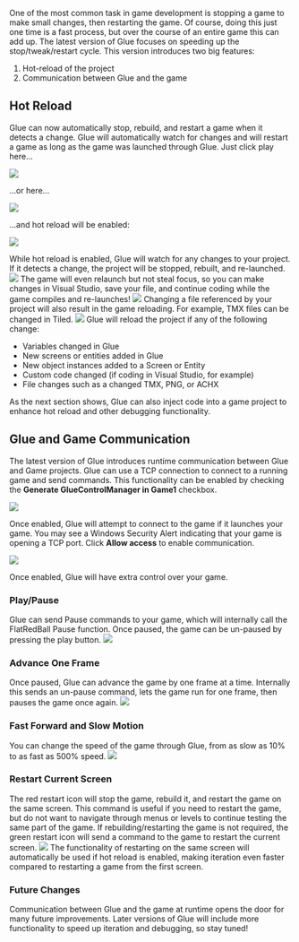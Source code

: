 One of the most common task in game development is stopping a game to make small changes, then restarting the game. Of course, doing this just one time is a fast process, but over the course of an entire game this can add up. The latest version of Glue focuses on speeding up the stop/tweak/restart cycle. This version introduces two big features:

1.  Hot-reload of the project
2.  Communication between Glue and the game

## Hot Reload

Glue can now automatically stop, rebuild, and restart a game when it detects a change. Glue will automatically watch for changes and will restart a game as long as the game was launched through Glue. Just click play here...

![](/media/2019-11-img_5dd6291e5df0d.png)

...or here...

![](/media/2019-11-img_5dd62968a82a0.png)

...and hot reload will be enabled:

![](/media/2019-11-img_5dd629b46fa3b.png)

While hot reload is enabled, Glue will watch for any changes to your project. If it detects a change, the project will be stopped, rebuilt, and re-launched. [![](/media/2019-11-kG6hvklZUo.gif)](/media/2019-11-kG6hvklZUo.gif) The game will even relaunch but not steal focus, so you can make changes in Visual Studio, save your file, and continue coding while the game compiles and re-launches! [![](/media/2019-11-cN3NMjUWBD.gif)](/media/2019-11-cN3NMjUWBD.gif) Changing a file referenced by your project will also result in the game reloading. For example, TMX files can be changed in Tiled. [![](/media/2019-11-Rrtnku7STP.gif)](/media/2019-11-Rrtnku7STP.gif) Glue will reload the project if any of the following change:

-   Variables changed in Glue
-   New screens or entities added in Glue
-   New object instances added to a Screen or Entity
-   Custom code changed (if coding in Visual Studio, for example)
-   File changes such as a changed TMX, PNG, or ACHX

As the next section shows, Glue can also inject code into a game project to enhance hot reload and other debugging functionality.

## Glue and Game Communication

The latest version of Glue introduces runtime communication between Glue and Game projects. Glue can use a TCP connection to connect to a running game and send commands. This functionality can be enabled by checking the **Generate GlueControlManager in Game1** checkbox.

![](/media/2019-11-img_5dd8aca39f110.png)

Once enabled, Glue will attempt to connect to the game if it launches your game. You may see a Windows Security Alert indicating that your game is opening a TCP port. Click **Allow access** to enable communication.

![](/media/2019-11-img_5dd8abcc120d8.png)

Once enabled, Glue will have extra control over your game.

### Play/Pause

Glue can send Pause commands to your game, which will internally call the FlatRedBall Pause function. Once paused, the game can be un-paused by pressing the play button. [![](/media/2019-11-6Bmuy0rlIH.gif)](/media/2019-11-6Bmuy0rlIH.gif)

### Advance One Frame

Once paused, Glue can advance the game by one frame at a time. Internally this sends an un-pause command, lets the game run for one frame, then pauses the game once again. [![](/media/2019-11-Au5ZSOPx4M.gif)](/media/2019-11-Au5ZSOPx4M.gif)

### Fast Forward and Slow Motion

You can change the speed of the game through Glue, from as slow as 10% to as fast as 500% speed. [![](/media/2019-11-iXhCBDBXsG.gif)](/media/2019-11-iXhCBDBXsG.gif)

### Restart Current Screen

The red restart icon will stop the game, rebuild it, and restart the game on the same screen. This command is useful if you need to restart the game, but do not want to navigate through menus or levels to continue testing the same part of the game. If rebuilding/restarting the game is not required, the green restart icon will send a command to the game to restart the current screen. [![](/media/2019-11-orgeVh23yp.gif)](/media/2019-11-orgeVh23yp.gif) The functionality of restarting on the same screen will automatically be used if hot reload is enabled, making iteration even faster compared to restarting a game from the first screen.

### Future Changes

Communication between Glue and the game at runtime opens the door for many future improvements. Later versions of Glue will include more functionality to speed up iteration and debugging, so stay tuned!  
